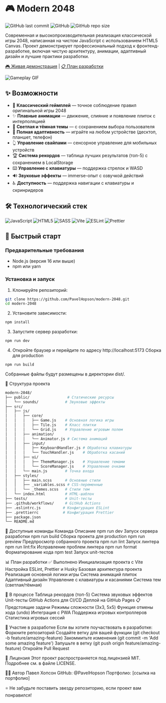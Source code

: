 # 🎮 Modern 2048

![GitHub last commit](https://img.shields.io/github/last-commit/PavelHopson/modern-2048?style=for-the-badge)
![GitHub](https://img.shields.io/github/license/PavelHopson/modern-2048?style=for-the-badge)
![GitHub repo size](https://img.shields.io/github/repo-size/PavelHopson/modern-2048?style=for-the-badge)

Современная и высокопроизводительная реализация классической игры 2048, написанная на чистом JavaScript с использованием HTML5 Canvas. Проект демонстрирует профессиональный подход к фронтенд-разработке, включая чистую архитектуру, анимации, адаптивный дизайн и лучшие практики разработки.

[🎮 Живая демонстрация](https://pavelhopson.github.io/modern-2048/) | [📋 План разработки](#-план-разработки)

![Gameplay GIF](./gameplay.gif)

## ✨ Возможности

- 🎯 **Классический геймплей** — точное соблюдение правил оригинальной игры 2048
- ✨ **Плавные анимации** — движение, слияние и появление плиток с интерполяцией
- 🌙 **Светлая и тёмная темы** — с сохранением выбора пользователя
- 📱 **Полная адаптивность** — играйте на любом устройстве (десктоп, планшет, телефон)
- 👆 **Управление свайпами** — сенсорное управление для мобильных устройств
- 🏆 **Система рекордов** — таблица лучших результатов (топ-5) с сохранением в LocalStorage
- ⌨️ **Управление с клавиатуры** — поддержка стрелок и WASD
- 🔊 **Звуковые эффекты** — immerse-опыт с озвучкой действий
- ♿ **Доступность** — поддержка навигации с клавиатуры и скринридеров

## 🛠 Технологический стек

![JavaScript](https://img.shields.io/badge/JavaScript-ES6%2B-F7DF1E?style=flat-square&logo=javascript&logoColor=black)
![HTML5](https://img.shields.io/badge/HTML5-Canvas-E34F26?style=flat-square&logo=html5&logoColor=white)
![SASS](https://img.shields.io/badge/SASS-CSS-CC6699?style=flat-square&logo=sass&logoColor=white)
![Vite](https://img.shields.io/badge/Vite-Build-646CFF?style=flat-square&logo=vite&logoColor=white)
![ESLint](https://img.shields.io/badge/ESLint-Linting-4B32C3?style=flat-square&logo=eslint&logoColor=white)
![Prettier](https://img.shields.io/badge/Prettier-Formatting-F7B93E?style=flat-square&logo=prettier&logoColor=black)

## 🚀 Быстрый старт

### Предварительные требования

- Node.js (версия 16 или выше)
- npm или yarn

### Установка и запуск

1. Клонируйте репозиторий:
```bash
git clone https://github.com/PavelHopson/modern-2048.git
cd modern-2048
```
2. Установите зависимости:
```bash
npm install
```
3. Запустите сервер разработки:
```bash
npm run dev
```
4. Откройте браузер и перейдите по адресу http://localhost:5173
Сборка для production
```bash
npm run build
```
Собранные файлы будут размещены в директории dist/.

📁 Структура проекта
```bash
modern-2048/
├── public/                 # Статические ресурсы
│   └── sounds/            # Звуковые эффекты
├── src/
│   ├── js/
│   │   ├── core/
│   │   │   ├── Game.js    # Основная логика игры
│   │   │   ├── Tile.js    # Класс плитки
│   │   │   └── Grid.js    # Управление игровым полем
│   │   ├── animation/
│   │   │   └── Animator.js # Система анимаций
│   │   ├── input/
│   │   │   ├── KeyboardHandler.js # Обработка клавиатуры
│   │   │   └── TouchHandler.js    # Обработка касаний
│   │   ├── ui/
│   │   │   ├── ThemeManager.js    # Управление темами
│   │   │   └── ScoreManager.js    # Управление очками
│   │   └── main.js        # Точка входа
│   ├── styles/
│   │   ├── main.scss      # Основные стили
│   │   ├── _variables.scss # CSS-переменные
│   │   └── _themes.scss   # Стили тем
│   └── index.html         # HTML-шаблон
├── tests/                 # Unit-тесты
├── .github/workflows/     # GitHub Actions
├── .eslintrc.js          # Конфигурация ESLint
├── .prettierrc           # Конфигурация Prettier
├── package.json
└── README.md
```

📝 Доступные команды
Команда	Описание
npm run dev	Запуск сервера разработки
npm run build	Сборка проекта для production
npm run preview	Предпросмотр собранного проекта
npm run lint	Запуск линтера
npm run lint:fix	Исправление проблем линтера
npm run format	Форматирование кода
npm test	Запуск unit-тестов

📊 План разработки
✅ Выполнено
Инициализация проекта с Vite
Настройка ESLint, Prettier и Husky
Базовая архитектура проекта
Реализация основной логики игры
Система анимаций плиток
Адаптивный дизайн
Управление с клавиатуры и касаниями
Система тем (светлая/тёмная)

🔄 В процессе
Таблица рекордов (топ-5)
Система звуковых эффектов
Unit-тесты
GitHub Actions для CI/CD
Деплой на GitHub Pages
📋 Предстоящие задачи
Режимы сложности (3x3, 5x5)
Функция отмены хода (undo)
Интеграция с PWA
Поддержка игровых контроллеров
Статистика игровых сессий

🤝 Участие в разработке
Если вы хотите поучаствовать в разработке:
Форкните репозиторий
Создайте ветку для вашей функции (git checkout -b feature/amazing-feature)
Закоммитьте изменения (git commit -m 'Add some amazing feature')
Запушьте в ветку (git push origin feature/amazing-feature)
Откройте Pull Request

📄 Лицензия
Этот проект распространяется под лицензией MIT. Подробнее см. в файле LICENSE.

👨‍💻 Автор
Павел Хопсон
GitHub: @PavelHopson
Портфолио: [ссылка на портфолио]

⭐ Не забудьте поставить звезду репозиторию, если проект вам понравился!
